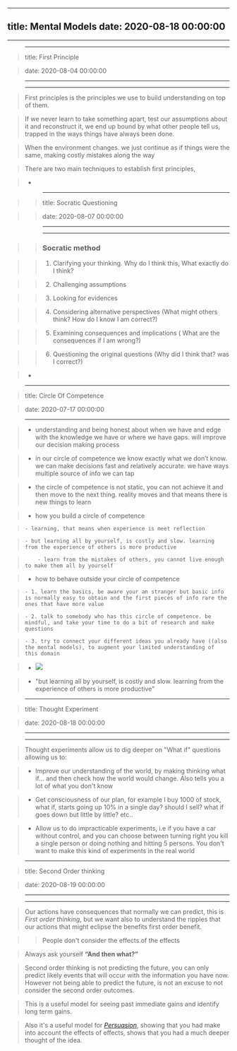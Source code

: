 
---
title: Mental Models
date: 2020-08-18 00:00:00
---
---
> 

> ---

> title: First Principle

> date: 2020-08-04 00:00:00

> ---

> ---

> 

> First principles is the principles we use to build understanding on top of them. 

> 

> If we never learn to take something apart, test our assumptions about it and reconstruct it, we end up bound by what other people tell us, trapped in the ways things have always been done. 

> 

> When the environment changes. we just continue as if things were the same, making costly mistakes along the way

> 

> There are two main techniques to establish first principles,

> - > 

> 

> > ---

> 

> > title: Socratic Questioning

> 

> > date: 2020-08-07 00:00:00

> 

> > ---

> 

> > ---

> 

> > ### Socratic method

> 

> > 1. Clarifying your thinking. Why do I think this, What exactly do I think?

> 

> > 2. Challenging assumptions

> 

> > 3. Looking for evidences

> 

> > 4. Considering alternative perspectives (What might others think? How do I know I am correct?)

> 

> > 5. Examining consequences and implications ( What are the consequences if I am wrong?)

> 

> > 6. Questioning the original questions (Why did I think that? was I correct?)

> - 




> 

> ---

> title: Circle Of Competence

> date: 2020-07-17 00:00:00

> ---

> - understanding and being honest about when we have and edge with the knowledge we have or where we have gaps. will improve our decision making process

> - in our circle of competence we know exactly what we don’t know. we can make decisions fast and relatively accurate. we have ways multiple source of info we can tap

> - the circle of competence is not static, you can not achieve it and then move to the next thing. reality moves and that means there is new things to learn

> - how you build a circle of competence 

>     - learning, that means when experience is meet reflection

>     - but learning all by yourself, is costly and slow. learning from the experience of others is more productive

>         - learn from the mistakes of others, you cannot live enough to make them all by yourself

> - how to behave outside your circle of competence 

>     - 1. learn the basics, be aware your an stranger but basic info is normally easy to obtain and the first pieces of info rare the ones that have more value

>     - 2. talk to somebody who has this circle of competence. be mindful, and take your time to do a bit of research and make questions

>     - 3. try to connect your different ideas you already have ((also the mental models), to augment your limited understanding of this domain

> - ![](https://firebasestorage.googleapis.com/v0/b/firescript-577a2.appspot.com/o/imgs%2Fapp%2Fkzk-personal%2FCNR-KkGC4C.png?alt=media&token=1c687d9c-2f3c-4d81-ac46-21697d86541e)

> - "but learning all by yourself, is costly and slow. learning from the experience of others is more productive"

> 

> ---

> title: Thought Experiment

> date: 2020-08-18 00:00:00

> ---

> ---

> 

> Thought experiments allow us to dig deeper on "What if" questions allowing us to:

> - Improve our understanding of the world, by making thinking what if... and then check how the world would change. Also tells you a lot of what you don't know

> - Get consciousness of our plan, for example I buy 1000 of stock, what if, starts going up 10% in a single day? should I sell? what if goes down but little by little? etc..  

> - Allow us to do impracticable experiments, i.e if you have a car without control, and you can choose between turning right you kill a single person or doing nothing and hitting 5 persons. You don't want to make this kind of experiments in the real world 

> 	

> 

> 

> ---

> title: Second Order thinking 

> date: 2020-08-19 00:00:00

> ---

> ---

> 

> Our actions have consequences that normally we can predict, this is *First order thinking*, but we want also to understand the ripples that our actions that might eclipse the benefits first order benefit.

> 

> > People don't consider the effects of the effects

> 

> Always ask yourself **“And then what?”**

> 

> Second order thinking is not predicting the future, you can only predict likely events that will occur with the information you have now. However not being able to predict the future, is not an excuse to not consider the second order outcomes.

> 

> This is a useful model for seeing past immediate gains and identify long term gains. 

> 

> Also it's a useful model for *[Persuasion](../persuasion)*, showing that you had make into account the effects of effects, shows that you had a much deeper thought of the idea.

> 

